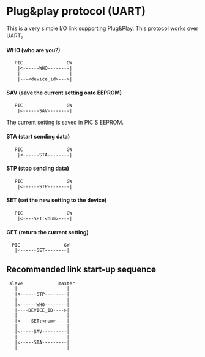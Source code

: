 # Plug&play protocol (UART)

This is a very simple I/O link supporting Plug&Play. This protocol works over UART。

#### WHO (who are you?)
```
   PIC                GW
    |<------WHO--------|
    |                  |
    |---<device_id>--->|
```

#### SAV (save the current setting onto EEPROM)
```
   PIC                GW
    |<------SAV--------|
```

The current setting is saved in PIC'S EEPROM.

#### STA (start sending data)
```
   PIC                GW
    |<------STA--------|
```

#### STP (stop sending data)
```
   PIC                GW
    |<------STP--------|
```

#### SET (set the new setting to the device)
```
   PIC                GW
    |<----SET:<num>----|
```

#### GET (return the current setting)
```
  PIC                GW
   |<------GET--------|
```

## Recommended link start-up sequence

```
 slave             master
   |                  |
   |<------STP--------|
   |                  |
   |<------WHO--------|
   |----DEVICE_ID---->|
   |                  |
   |<----SET:<num>----|
   |                  |
   |<-----SAV---------|
   |                  |
   |<-----STA---------|
   |                  |
```
